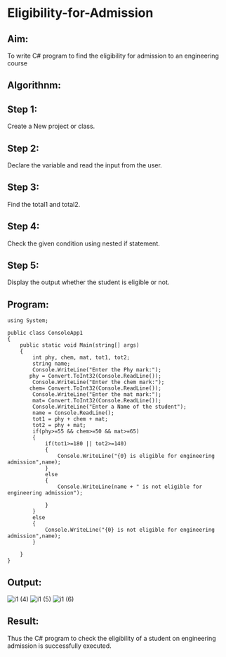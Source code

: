 # Eligibility-for-Admission

## Aim:
To write C# program to find the eligibility for admission to an engineering course

## Algorithnm:
## Step 1:
Create a New project or class.
## Step 2:
Declare the variable and read the input from the user.
## Step 3:
Find the total1 and total2.
## Step 4:
Check the given condition using nested if statement.
## Step 5:
Display the output whether the student is eligible or not.



## Program:
```
using System;

public class ConsoleApp1
{
    public static void Main(string[] args)
    {
        int phy, chem, mat, tot1, tot2;
        string name;
        Console.WriteLine("Enter the Phy mark:");
       phy = Convert.ToInt32(Console.ReadLine());
        Console.WriteLine("Enter the chem mark:");
       chem= Convert.ToInt32(Console.ReadLine());
        Console.WriteLine("Enter the mat mark:");
        mat= Convert.ToInt32(Console.ReadLine());
        Console.WriteLine("Enter a Name of the student");
        name = Console.ReadLine();
        tot1 = phy + chem + mat;
        tot2 = phy + mat;
        if(phy>=55 && chem>=50 && mat>=65)
        {
            if(tot1>=180 || tot2>=140)
            {
                Console.WriteLine("{0} is eligible for engineering admission",name);
            }
            else
            {
                Console.WriteLine(name + " is not eligible for engineering admission");

            }
        }
        else
        {
            Console.WriteLine("{0} is not eligible for engineering admission",name);
        }

    }
}
```




## Output:
![i1 (4)](https://user-images.githubusercontent.com/94508142/225380044-1f4e9c49-8f5f-46cb-b24c-67f7cdb14621.jpeg)
![i1 (5)](https://user-images.githubusercontent.com/94508142/225380097-7f35ec6c-36d1-4122-b5c1-00db684afde1.jpeg)
![i1 (6)](https://user-images.githubusercontent.com/94508142/225380113-50dd668a-8b68-45bb-9317-2d37bafd2d8e.jpeg)




## Result:
Thus the C# program to check the eligibility of a student on engineering admission is successfully executed.
